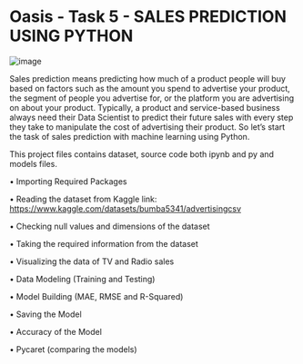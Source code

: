 # Oasis - Task 5 - SALES PREDICTION USING PYTHON
![image](https://github.com/Arvindahb/oibsip_task5/assets/133552080/8a34b295-0c10-4df7-a91b-fff4324d8ada)

Sales prediction means predicting how much of a product people will buy based on factors such as the amount you spend to advertise your product, the segment of people you advertise for, or the platform you are advertising on about your product. Typically, a product and service-based business always need their Data Scientist to predict their future sales with every step they take to manipulate the cost of advertising their product. So let’s start the task of sales prediction with machine learning using Python.

This project files contains dataset, source code both ipynb and py and models files.

• Importing Required Packages

• Reading the dataset from Kaggle link: https://www.kaggle.com/datasets/bumba5341/advertisingcsv

• Checking null values and dimensions of the dataset

• Taking the required information from the dataset

• Visualizing the data of TV and Radio sales

• Data Modeling (Training and Testing)

• Model Building (MAE, RMSE and R-Squared)

• Saving the Model

• Accuracy of the Model

• Pycaret (comparing the models)
